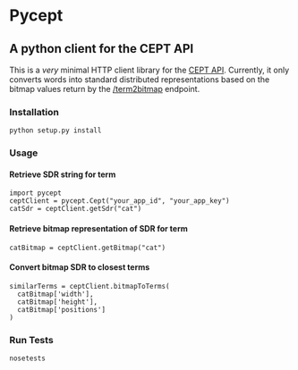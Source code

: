 # Pycept
## A python client for the CEPT API

This is a *very* minimal HTTP client library for the [CEPT API](https://cept.3scale.net/docs). Currently, it only converts words into standard distributed representations based on the bitmap values return by the [/term2bitmap](https://cept.3scale.net/docs#/term2bitmap) endpoint.

### Installation

    python setup.py install

### Usage

#### Retrieve SDR string for term

    import pycept
    ceptClient = pycept.Cept("your_app_id", "your_app_key")
    catSdr = ceptClient.getSdr("cat")

#### Retrieve bitmap representation of SDR for term

    catBitmap = ceptClient.getBitmap("cat")

#### Convert bitmap SDR to closest terms

    similarTerms = ceptClient.bitmapToTerms(
      catBitmap['width'], 
      catBitmap['height'], 
      catBitmap['positions']
    )

### Run Tests

    nosetests